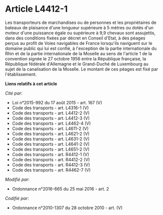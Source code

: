 # Article L4412-1

Les transporteurs de marchandises ou de personnes et les propriétaires de bateaux de plaisance d'une longueur supérieure à 5
mètres ou dotés d'un moteur d'une puissance égale ou supérieure à 9,9 chevaux sont assujettis, dans des conditions fixées par
décret en Conseil d'Etat, à des péages perçus au profit de Voies navigables de France lorsqu'ils naviguent sur le domaine
public qui lui est confié, à l'exception        de la partie internationale du Rhin et de la partie internationale de la
Moselle au sens de l'article 1 de la convention signée le 27 octobre 1956 entre la République française, la République
fédérale d'Allemagne et le Grand-Duché de Luxembourg au sujet de la canalisation de la Moselle. Le montant de ces péages est
fixé par l'établissement.

**Liens relatifs à cet article**

_Cité par_:

  - Loi n°2015-992 du 17 août 2015 - art. 167 (V)
  - Code des transports - art. L4316-1 (V)
  - Code des transports - art. L4412-2 (V)
  - Code des transports - art. L4412-3 (V)
  - Code des transports - art. L4462-4 (V)
  - Code des transports - art. L4611-2 (V)
  - Code des transports - art. L4621-2 (V)
  - Code des transports - art. L4631-2 (V)
  - Code des transports - art. L4641-2 (V)
  - Code des transports - art. L4651-2 (V)
  - Code des transports - art. R4412-1 (V)
  - Code des transports - art. R4412-2 (V)
  - Code des transports - art. R4412-3 (V)
  - Code des transports - art. R4462-7 (V)

_Modifié par_:

  - Ordonnance n°2016-665 du 25 mai 2016 - art. 2

_Codifié par_:

  - Ordonnance n°2010-1307 du 28 octobre 2010 - art. (V)

